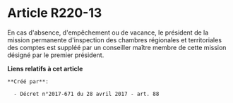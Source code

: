 # Article R220-13

En cas d'absence, d'empêchement ou de vacance, le président de la mission permanente d'inspection des chambres régionales et
territoriales des comptes est suppléé par un conseiller maître membre de cette mission désigné par le premier président.

**Liens relatifs à cet article**

	**Créé par**:

	  - Décret n°2017-671 du 28 avril 2017 - art. 88
